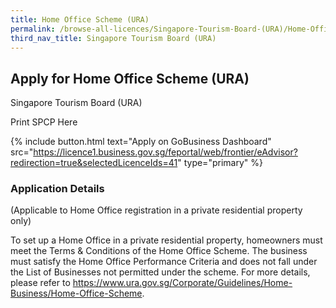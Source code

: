 ```yaml
---
title: Home Office Scheme (URA)
permalink: /browse-all-licences/Singapore-Tourism-Board-(URA)/Home-Office-Scheme-(URA)
third_nav_title: Singapore Tourism Board (URA)
---
```


## Apply for Home Office Scheme (URA)

Singapore Tourism Board (URA)

Print SPCP Here

{% include button.html text="Apply on GoBusiness Dashboard" src="https://licence1.business.gov.sg/feportal/web/frontier/eAdvisor?redirection=true&selectedLicenceIds=41" type="primary" %}

### Application Details
<p>(Applicable to Home Office registration in a private residential property only)</p>
<p>To set up a Home Office in a private residential property, homeowners must meet the Terms &amp; Conditions of the Home Office Scheme. The business must satisfy the Home Office Performance Criteria and does not fall under the List of Businesses not permitted under the scheme. For more details, please refer to&nbsp;<a href="https://www.ura.gov.sg/Corporate/Guidelines/Home-Business/Home-Office-Scheme" target="_blank" rel="noopener">https://www.ura.gov.sg/Corporate/Guidelines/Home-Business/Home-Office-Scheme</a>.&nbsp;</p>

